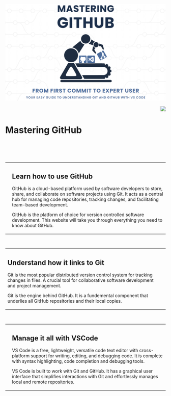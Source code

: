 <!-- PAL LOGO AND WEB ID START-->
<img width="896px" src="/00-comres/11-resources/02-images/readme-logo.png" alt="PAL Logo showing Wiki Documentation heading">
<p align="right"><img height="18px" src="https://img.shields.io/badge/Web_ID-README.md--eek-blue.svg"></p>
<!-- PAL LOGO AND WEB ID END-->

# Mastering GitHub 
<br><br><br>

<table align="center"><!-- DBL FIGURE START             🔽🔽(BLANK LINE ABOVE) -->
<!-- Figure row --> <tr>
<!-- FIGURE 1 ID -->    <td>
<!-- FIGURE 1 IMAGE --> <img width="200" src="/00-comres/11-resources/02-images/GitHub-logo.svg" alt="GitHub logo">
                        </td>
                        <td width="600">
<h2>Learn how to use GitHub</h2>
<p>GitHub is a cloud-based platform used by software developers to store, share, and collaborate on software projects using Git. It acts as a central hub for managing code repositories, tracking changes, and facilitating team-based development.</p>

<p>GitHub is the platform of choice for version controlled software development. This website will take you through everything you need to know about GitHub.</p>                        
                        </td>
                    </tr>
</table>                             <!-- DBL FIGURE END🔼🔼(BLANK LINE BELOW) -->

<br>

<table align="center"><!-- DBL FIGURE START             🔽🔽(BLANK LINE ABOVE) -->
<!-- Figure row --> <tr>
                        <td width="600">
<h2>Understand how it links to Git</h2>
<p>Git is the most popular distributed version control system for tracking changes in files. A crucial tool for collaborative software development and project management.</p>

<p>Git is the engine behind GitHub. It is a fundemental component that underlies all GitHub repositories and their local copies.</p>                        
                        </td>
<!-- FIGURE 1 ID -->    <td>
<!-- FIGURE 1 IMAGE --> <img width="200" src="/00-comres/11-resources/02-images//git-logo.svg" alt="GitHub logo">
                        </td>
                    </tr>
</table>                             <!-- DBL FIGURE END🔼🔼(BLANK LINE BELOW) -->

<br>

<table align="center"><!-- DBL FIGURE START             🔽🔽(BLANK LINE ABOVE) -->
<!-- Figure row --> <tr>
<!-- FIGURE 1 ID -->    <td>
<!-- FIGURE 1 IMAGE --> <img width="200" src="/00-comres/11-resources/02-images/vscode-logo.svg" alt="GitHub logo">
                        </td>
                        <td width="600">
<h2>Manage it all with VSCode</h2>
<p>VS Code is a free, lightweight, versatile code text editor with cross-platform support for writing, editing, and debugging code. It is complete with syntax highlighting, code completion and debugging tools.</p>

<p>VS Code is built to work with Git and GitHub. It has a graphical user interface that simplifies interactions with Git and effortlessly manages local and remote repositories.</p>                        
                        </td>
                    </tr>
</table>                             <!-- DBL FIGURE END🔼🔼(BLANK LINE BELOW) -->
